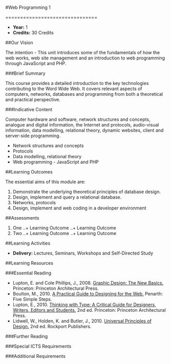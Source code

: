 #Web Programming 1
<!-- Temporary title -->
===============================

+ __Year:__ 1
+ __Credits:__ 30 Credits



##Our Vision

The intention - This unit introduces some of the fundamentals of how the web works, web site management and an introduction to web programming through JavaScript and PHP.

###Brief Summary

<!-- 140 characters -->

This course provides a detailed introduction to the key technologies contributing to the Word Wide Web. It covers relevant aspects of computers, networks, databases and programming from both a theoretical and practical perspective.

###Indicative Content

Computer hardware and software, network structures and concepts, analogue and digital information, the Internet and protocols, audio-visual information, data modelling, relational theory, dynamic websites, client and server-side programming.

+ Network structures and concepts
+ Protocols
+ Data modelling, relational theory
+ Web programming - JavaScript and PHP


##Learning Outcomes

The essential aims of this module are:

1. Demonstrate the underlying theoretical principles of database design.
1. Design, implement and query a relational database.
1. Networks, protocols
1. Design, implement and web coding in a developer environment


##Assessments

1. One
..+ Learning Outcome
..+ Learning Outcome
2. Two
..+ Learning Outcome
..+ Learning Outcome

##Learning Activities

+ __Delivery:__ Lectures, Seminars, Workshops and Self-Directed Study

##Learning Resources

###Essential Reading

+ Lupton, E. and Cole Phillips, J., 2008. [Graphic Design: The New Basics.](http://www.amazon.co.uk/exec/obidos/ASIN/1568987021/monographic-21) Princeton: Princeton Architectural Press.
+ Boulton, M., 2010. [A Practical Guide to Designing for the Web.](http://www.fivesimplesteps.com/products/a-practical-guide-to-designing-for-the-web) Penarth: Five Simple Steps.
+ Lupton, E., 2010. [Thinking with Type: A Critical Guide for Designers, Writers, Editors and Students.](http://www.amazon.co.uk/exec/obidos/ASIN/1568989695/monographic-21) 2nd ed. Princeton: Princeton Architectural Press.
+ Lidwell, W., Holden, K. and Butler, J., 2010. [Universal Principles of Design.](http://www.amazon.co.uk/exec/obidos/ASIN/1592535879/monographic-21) 2nd ed. Rockport Publishers.


###Further Reading



###Special ICTS Requirements

###Additional Requirements

<!--

Notes

-->




